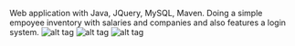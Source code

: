 Web application with Java, JQuery, MySQL, Maven. Doing a simple empoyee inventory with salaries and companies and also features a login system.
![alt tag](http://imgur.com/GuuyxWk)
![alt tag](http://imgur.com/c4YdXad)
![alt tag](http://imgur.com/c4YdXad)

